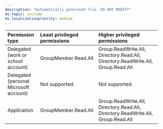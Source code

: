 ```yaml
---
description: "Automatically generated file. DO NOT MODIFY"
ms.topic: include
ms.localizationpriority: medium
---
```


|Permission type|Least privileged permissions|Higher privileged permissions|
|:---|:---|:---|
|Delegated (work or school account)|GroupMember.Read.All|Group.ReadWrite.All, Directory.Read.All, Directory.ReadWrite.All, Group.Read.All|
|Delegated (personal Microsoft account)|Not supported.|Not supported.|
|Application|GroupMember.Read.All|Group.ReadWrite.All, Directory.Read.All, Directory.ReadWrite.All, Group.Read.All|

